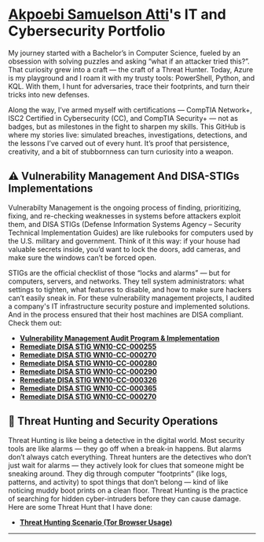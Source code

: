 # <a href="https://www.linkedin.com/in/akpoebi-atti-691447373/">Akpoebi Samuelson Atti</a>'s IT and Cybersecurity Portfolio

My journey started with a Bachelor’s in Computer Science, fueled by an obsession with solving puzzles and asking “what if an attacker tried this?”. That curiosity grew into a craft — the craft of a Threat Hunter. Today, Azure is my playground and I roam it with my trusty tools: PowerShell, Python, and KQL. With them, I hunt for adversaries, trace their footprints, and turn their tricks into new defenses. 

Along the way, I’ve armed myself with certifications — CompTIA Network+, ISC2 Certified in Cybersecurity (CC), and CompTIA Security+ — not as badges, but as milestones in the fight to sharpen my skills. This GitHub is where my stories live: simulated breaches, investigations, detections, and the lessons I’ve carved out of every hunt. It’s proof that persistence, creativity, and a bit of stubbornness can turn curiosity into a weapon. 

## ⚠️ Vulnerability Management And DISA-STIGs Implementations

Vulnerabilty Management is the ongoing process of finding, prioritizing, fixing, and re-checking weaknesses in systems before attackers exploit them, and DISA STIGs (Defense Information Systems Agency – Security Technical Implementation Guides) are like rulebooks for computers used by the U.S. military and government. Think of it this way: if your house had valuable secrets inside, you’d want to lock the doors, add cameras, and make sure the windows can’t be forced open. 

STIGs are the official checklist of those “locks and alarms” — but for computers, servers, and networks. They tell system administrators: what settings to tighten, what features to disable, and how to make sure hackers can’t easily sneak in. For these vulnerability management projects, I audited a company's IT infrastructure security posture and implemented solutions. And in the process ensured that their host machines are DISA compliant. Check them out:

- **[Vulnerability Management Audit Program & Implementation](https://github.com/attisammy/System-s-Vulnerability-Management-Program)**
- **[Remediate DISA STIG WN10-CC-000255](https://github.com/attisammy/System-s-Vulnerability-Management-Program/blob/main/STIGS/STIG%20WN10-CC-000255)**
- **[Remediate DISA STIG WN10-CC-000270](https://github.com/attisammy/System-s-Vulnerability-Management-Program/blob/main/STIGS/STIG%20WN10-CC-000270)**
- **[Remediate DISA STIG WN10-CC-000280](https://github.com/attisammy/System-s-Vulnerability-Management-Program/blob/main/STIGS/STIG%20WN10-CC-000280)**
- **[Remediate DISA STIG WN10-CC-000290](https://github.com/attisammy/System-s-Vulnerability-Management-Program/blob/main/STIGS/STIG%20WN10-CC-000290)**
- **[Remediate DISA STIG WN10-CC-000326](https://github.com/attisammy/System-s-Vulnerability-Management-Program/blob/main/STIGS/STIG%20WN10-CC-000326)**
- **[Remediate DISA STIG WN10-CC-000365](https://github.com/attisammy/System-s-Vulnerability-Management-Program/blob/main/STIGS/STIG%20WN10-CC-000365)**
- **[Remediate DISA STIG WN10-CC-000270](https://github.com/attisammy/System-s-Vulnerability-Management-Program/blob/main/STIGS/STIG%20WN10-CC-000391)**



## 🚨 Threat Hunting and Security Operations

Threat Hunting is like being a detective in the digital world. Most security tools are like alarms — they go off when a break-in happens. But alarms don’t always catch everything. Threat hunters are the detectives who don’t just wait for alarms — they actively look for clues that someone might be sneaking around. They dig through computer “footprints” (like logs, patterns, and activity) to spot things that don’t belong — kind of like noticing muddy boot prints on a clean floor. Threat Hunting is the practice of searching for hidden cyber-intruders before they can cause damage. Here are some Threat Hunt that I have done:

- **[Threat Hunting Scenario (Tor Browser Usage)](https://github.com/joshmadakor0/threat-hunting-scenario-tor)**

<hr/>


